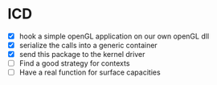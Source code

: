 # ICD

- [x] hook a simple openGL application on our own openGL dll
- [x] serialize the calls into a generic container
- [x] send this package to the kernel driver
- [ ] Find a good strategy for contexts
- [ ] Have a real function for surface capacities
